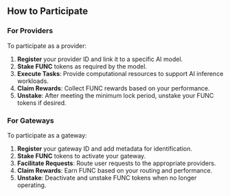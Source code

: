 ## How to Participate

### For Providers

To participate as a provider:

1. **Register** your provider ID and link it to a specific AI model.
2. **Stake FUNC** tokens as required by the model.
3. **Execute Tasks**: Provide computational resources to support AI inference workloads.
4. **Claim Rewards**: Collect FUNC rewards based on your performance.
5. **Unstake**: After meeting the minimum lock period, unstake your FUNC tokens if desired.

### For Gateways

To participate as a gateway:

1. **Register** your gateway ID and add metadata for identification.
2. **Stake FUNC** tokens to activate your gateway.
3. **Facilitate Requests**: Route user requests to the appropriate providers.
4. **Claim Rewards**: Earn FUNC based on your routing and performance.
5. **Unstake**: Deactivate and unstake FUNC tokens when no longer operating.
